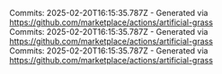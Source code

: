Commits: 2025-02-20T16:15:35.787Z - Generated via https://github.com/marketplace/actions/artificial-grass
<br>
Commits: 2025-02-20T16:15:35.787Z - Generated via https://github.com/marketplace/actions/artificial-grass
<br>
Commits: 2025-02-20T16:15:35.787Z - Generated via https://github.com/marketplace/actions/artificial-grass
<br>
